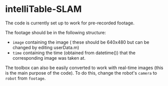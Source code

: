 # intelliTable-SLAM

The code is currently set up to work for pre-recorded footage.

The footage should be in the following structure:
* `image` containing the image ( these should be 640x480 but can be changed by editing userData.m)
* `time` containing the time (obtained from datetime()) that the corresponding image was taken at.

The toolbox can also be easily converted to work with real-time images (this is the main purpose of the code). To do this, change the robot's `camera` to `robot` from `footage`.
